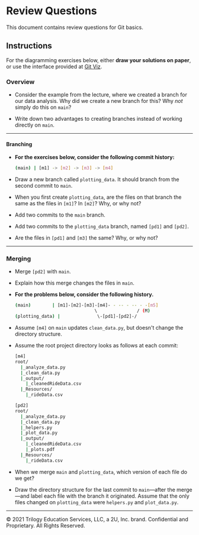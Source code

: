 # Review Questions

This document contains review questions for Git basics.

## Instructions

For the diagramming exercises below, either **draw your solutions on paper**, or use the interface provided at [Git Viz](https://peleke.github.io/git-viz/).

### Overview

* Consider the example from the lecture, where we created a branch for our data analysis. Why did we create a new branch for this? Why _not_ simply do this on `main`?

* Write down two advantages to creating branches instead of working directly on `main`.

- - -

#### Branching

* **For the exercises below, consider the following commit history:**

  ```bash
  (main) | [m1] -> [m2] -> [m3] -> [m4]
  ```

* Draw a new branch called `plotting_data`. It should branch from the second commit to `main`.

* When you first create `plotting_data`, are the files on that branch the same as the files in `[m1]`? In `[m2]`? Why, or why not?

* Add two commits to the `main` branch.

* Add two commits to the `plotting_data` branch, named `[pd1]` and `[pd2]`.

* Are the files in `[pd1]` and `[m3]` the same? Why, or why not?

- - -

### Merging

* Merge `[pd2]` with `main`.

* Explain how this merge changes the files in `main`.

* **For the problems below, consider the following history.**

  ```bash
  (main)        | [m1]-[m2]-[m3]-[m4]- - -- - -- - -[m5]
                                \               / (M)
  (plotting_data) |              \-[pd1]-[pd2]-/
  ```

* Assume `[m4]` on `main` updates `clean_data.py`, but doesn't change the directory structure.

* Assume the root project directory looks as follows at each commit:

  ```bash
  [m4]
  root/
    |_analyze_data.py
    |_clean_data.py
    |_output/
      |_cleanedRideData.csv
    |_Resources/
      |_rideData.csv

  [pd2]
  root/
    |_analyze_data.py
    |_clean_data.py
    |_helpers.py
    |_plot_data.py
    |_output/
      |_cleanedRideData.csv
      |_plots.pdf
    |_Resources/
      |_rideData.csv
  ```

* When we merge `main` and `plotting_data`, which version of each file do we get?

* Draw the directory structure for the last commit to `main`—after the merge—and label each file with the branch it originated. Assume that the only files changed on `plotting_data` were `helpers.py` and `plot_data.py`.

- - -

© 2021 Trilogy Education Services, LLC, a 2U, Inc. brand. Confidential and Proprietary. All Rights Reserved.
